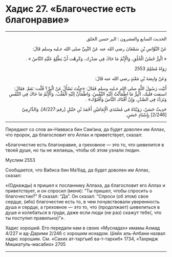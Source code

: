 <h1 class="hadith-header">Хадис 27. «Благочестие есть благонравие» </h1>

<hr>

<p class="arabic-text" dir="rtl">
الحديث السابع والعشرون :
البر حسن الخلق
</p>

<p class="arabic-text" dir="rtl">
عَنْ النَّوَّاسِ بْنِ سَمْعَانَ رضي الله عنه عَنْ النَّبِيِّ صلى الله عـليه وسلم قَالَ: 
</p>

<p class="arabic-text" dir="rtl">
« الْبِرُّ حُسْنُ الْخُلُقِ، وَالْإِثْمُ مَا حَاكَ فِي صَدْرِك، وَكَرِهْت أَنْ يَطَّلِعَ عَلَيْهِ النَّاسُ » . 
</p>

<p class="arabic-subtext" dir="rtl">
رَوَاهُ مُسْلِمٌ 2553 
</p>

<p class="arabic-text" dir="rtl">
وَعَنْ وَابِصَةَ بْنِ مَعْبَدٍ رضي الله عنه قَالَ: 
</p>

<p class="arabic-text" dir="rtl">
أَتَيْت رَسُولَ اللَّهِ صلى الله عـليه وسلم فَقَالَ: «جِئْتَ تَسْأَلُ عَنْ الْبِرِّ؟ قُلْت: نَعَمْ. فقَالَ: استفت قلبك، الْبِرُّ مَا اطْمَأَنَّتْ إلَيْهِ النَّفْسُ، وَاطْمَأَنَّ إلَيْهِ الْقَلْبُ، وَالْإِثْمُ مَا حَاكَ فِي النَّفْسِ وَتَرَدَّدَ فِي الصَّدْرِ، وَإِنْ أَفْتَاك النَّاسُ وَأَفْتَوْك» . 
</p>

<p class="arabic-subtext" dir="rtl">
حَدِيثٌ حَسَنٌ، رَوَيْنَاهُ في مُسْنَدَي الْإِمَامَيْنِ أَحْمَدَ بْنِ حَنْبَلٍ [رقم:4/227]، وَالدَّارِمِيّ [2/246] بِإِسْنَادٍ حَسَنٍ.
</p>

<hr>

<p class="russian-text">
Передают со слов ан-Навваса бин Сам’ана, да будет доволен им Аллах, что пророк, да благословит его Аллах и приветствует, сказал: 
</p>

<p class="russian-text">
«Благочестие есть благонравие, а греховное — это то, что шевелится в твоей душе, но ты не желаешь, чтобы об этом узнали люди».
</p>

<p class="russian-subtext">
Муслим 2553
</p>

<p class="russian-text">
Сообщается, что Вабиса бин Ма’бад, да будет доволен им Аллах, сказал: 
</p>

<p class="russian-text">
«(Однажды) я пришел к посланнику Аллаха, да благословит его Аллах и приветствует, и он спросил (меня): “Ты пришел, чтобы спросить о благочестии?” Я сказал: “Да”. Он сказал: “Спроси (об этом) свое сердце, (ибо) благочестие есть то, в чем почувствовали уверенность душа и сердце, а греховное — это то, что (продолжает) шевелиться в душе и колебаться в груди, даже если люди (не раз) скажут тебе(, что ты поступил правильно)”».
</p>

<p class="russian-subtext">
Хадис хороший. Его передали нам в своих «Муснадах» имамы Ахмад 4/227 и ад-Дарими 2/246 с хорошим иснадом. Шейх аль-Албани назвал хадис хорошим. См. «Сахих ат-таргъиб ва-т-тархиб» 1734, «Тахридж Мишкатуль-масабих» 2705
</p>

<hr class="endline">
